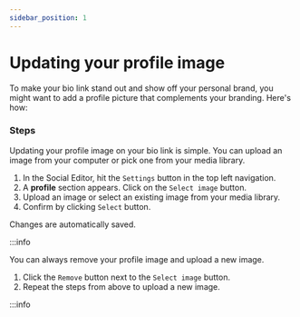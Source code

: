 ```yaml
---
sidebar_position: 1
---
```


# Updating your profile image

To make your bio link stand out and show off your personal brand, you might want to add a profile picture that complements your branding. Here's how:

### Steps

Updating your profile image on your bio link is simple. You can upload an image from your computer or pick one from your media library.

1. In the Social Editor, hit the `Settings` button in the top left navigation.
2. A **profile** section appears. Click on the `Select image` button.
3. Upload an image or select an existing image from your media library.
4. Confirm by clicking `Select` button.

Changes are automatically saved.

:::info

You can always remove your profile image and upload a new image.

1. Click the `Remove` button next to the `Select image` button.
2. Repeat the steps from above to upload a new image.

:::info
